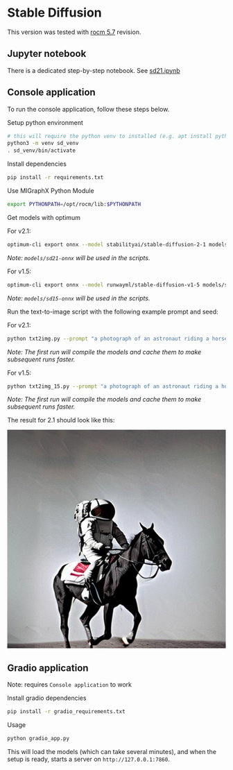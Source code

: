 # Stable Diffusion

This version was tested with [rocm 5.7](https://github.com/ROCmSoftwarePlatform/AMDMIGraphX/tree/rocm-5.7.0) revision.

## Jupyter notebook

There is a dedicated step-by-step notebook. See [sd21.ipynb](./sd21.ipynb)

## Console application

To run the console application, follow these steps below.

Setup python environment

```bash
# this will require the python venv to installed (e.g. apt install python3.8-venv)
python3 -m venv sd_venv
. sd_venv/bin/activate
```

Install dependencies

```bash
pip install -r requirements.txt
```

Use MIGraphX Python Module

```bash
export PYTHONPATH=/opt/rocm/lib:$PYTHONPATH
```

Get models with optimum

For v2.1:

```bash
optimum-cli export onnx --model stabilityai/stable-diffusion-2-1 models/sd21-onnx
```
*Note: `models/sd21-onnx` will be used in the scripts.*

For v1.5:
```bash
optimum-cli export onnx --model runwayml/stable-diffusion-v1-5 models/sd15-onnx --task=stable-diffusion --fp16 --device cuda
```
*Note: `models/sd15-onnx` will be used in the scripts.*

Run the text-to-image script with the following example prompt and seed:

For v2.1:
```bash
python txt2img.py --prompt "a photograph of an astronaut riding a horse" --seed 13 --output astro_horse.jpg
```
*Note: The first run will compile the models and cache them to make subsequent runs faster.*

For v1.5:
```bash
python txt2img_15.py --prompt "a photograph of an astronaut riding a horse" --seed 13 --output astro_horse.jpg
```
*Note: The first run will compile the models and cache them to make subsequent runs faster.*

The result for 2.1 should look like this:

![example_output.jpg](./example_output.jpg)

## Gradio application

Note: requires `Console application` to work

Install gradio dependencies

```bash
pip install -r gradio_requirements.txt
```

Usage

```bash
python gradio_app.py
```

This will load the models (which can take several minutes), and when the setup is ready, starts a server on `http://127.0.0.1:7860`.
